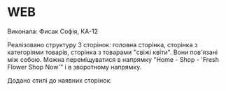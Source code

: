 # WEB
Виконала: Фисак Софія, КА-12

Реалізовано структуру 3 сторінок: головна сторінка, сторінка з категоріями товарів, сторінка з товарами "свіжі квіти". Вони пов'язані між собою. Можна переміщуватися в напрямку "Home - Shop - 'Fresh Flower Shop Now'" і в зворотному напрямку. 

Додано стилі до наявних сторінок.
